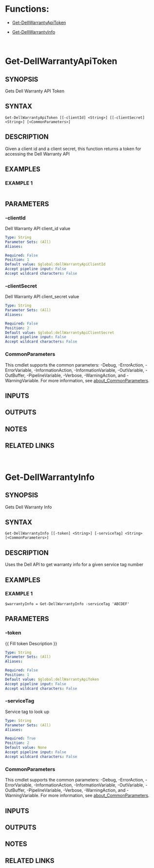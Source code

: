 # Functions:
- [Get-DellWarrantyApiToken](#Get-DellWarrantyApiToken)

 - [Get-DellWarrantyInfo](#Get-DellWarrantyInfo)



&nbsp;
&nbsp;
&nbsp;
# Get-DellWarrantyApiToken

## SYNOPSIS
Gets Dell Warranty API Token

## SYNTAX

```
Get-DellWarrantyApiToken [[-clientId] <String>] [[-clientSecret] <String>] [<CommonParameters>]
```

## DESCRIPTION
Given a client id and a client secret, this function returns a token for accessing the Dell Warranty API

## EXAMPLES

### EXAMPLE 1
```

```

## PARAMETERS

### -clientId
Dell Warranty API client_id value

```yaml
Type: String
Parameter Sets: (All)
Aliases:

Required: False
Position: 1
Default value: $global:dellWarrantyApiClientId
Accept pipeline input: False
Accept wildcard characters: False
```

### -clientSecret
Dell Warranty API client_secret value

```yaml
Type: String
Parameter Sets: (All)
Aliases:

Required: False
Position: 2
Default value: $global:dellWarrantyApiClientSecret
Accept pipeline input: False
Accept wildcard characters: False
```

### CommonParameters
This cmdlet supports the common parameters: -Debug, -ErrorAction, -ErrorVariable, -InformationAction, -InformationVariable, -OutVariable, -OutBuffer, -PipelineVariable, -Verbose, -WarningAction, and -WarningVariable. For more information, see [about_CommonParameters](http://go.microsoft.com/fwlink/?LinkID=113216).

## INPUTS

## OUTPUTS

## NOTES

## RELATED LINKS

&nbsp;
&nbsp;
&nbsp;
# Get-DellWarrantyInfo

## SYNOPSIS
Gets Dell Warranty Info

## SYNTAX

```
Get-DellWarrantyInfo [[-token] <String>] [-serviceTag] <String> [<CommonParameters>]
```

## DESCRIPTION
Uses the Dell API to get warranty info for a given service tag number

## EXAMPLES

### EXAMPLE 1
```
$warrantyInfo = Get-DellWarrantyInfo -serviceTag 'ABCDEF'
```

## PARAMETERS

### -token
{{ Fill token Description }}

```yaml
Type: String
Parameter Sets: (All)
Aliases:

Required: False
Position: 1
Default value: $global:dellWarrantyApiToken
Accept pipeline input: False
Accept wildcard characters: False
```

### -serviceTag
Service tag to look up

```yaml
Type: String
Parameter Sets: (All)
Aliases:

Required: True
Position: 2
Default value: None
Accept pipeline input: False
Accept wildcard characters: False
```

### CommonParameters
This cmdlet supports the common parameters: -Debug, -ErrorAction, -ErrorVariable, -InformationAction, -InformationVariable, -OutVariable, -OutBuffer, -PipelineVariable, -Verbose, -WarningAction, and -WarningVariable. For more information, see [about_CommonParameters](http://go.microsoft.com/fwlink/?LinkID=113216).

## INPUTS

## OUTPUTS

## NOTES

## RELATED LINKS
